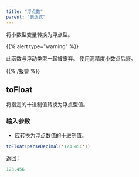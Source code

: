 ```yaml
---
title: "浮点数"
parent: "表达式"
---
```



将小数型变量转换为浮点型。

{{% alert type="warning" %}}

此函数与浮动类型一起被废弃。 使用高精度小数点后缀。

{{% /报警 %}}

## toFloat

将指定的十进制值转换为浮点型值。

### 输入参数

*   应转换为浮点数值的十进制值。

```java
toFloat(parseDecimal('123.456'))
```

返回：

```java
123.456
```
